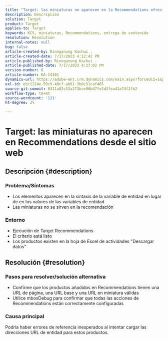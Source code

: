 ```yaml
---
title: "Target: las miniaturas no aparecen en la Recommendations ofrecida en el sitio web"
description: Descripción
solution: Target
product: Target
applies-to: Target
keywords: KCS, miniaturas, Recommendations, entrega de contenido
resolution: Resolution
internal-notes: null
bug: false
article-created-by: Rinnganung Kachui .
article-created-date: 7/17/2023 4:12:42 PM
article-published-by: Rinnganung Kachui .
article-published-date: 7/17/2023 4:27:02 PM
version-number: 6
article-number: KA-14101
dynamics-url: https://adobe-ent.crm.dynamics.com/main.aspx?forceUCI=1&pagetype=entityrecord&etn=knowledgearticle&id=80efc5c0-bc24-ee11-9cbe-6045bd006268
exl-id: ebc1224e-59c9-40cf-ab61-3b8c31caf465
source-git-commit: 0311a02c52a273bce96b47fe2d3fea41a74f2fb2
workflow-type: tm+mt
source-wordcount: '121'
ht-degree: 3%

---
```


# Target: las miniaturas no aparecen en Recommendations desde el sitio web

## Descripción {#description}




### Problema/Síntomas



- Los elementos aparecen en la sintaxis de la variable de entidad en lugar de en los valores de las variables de entidad
- Las miniaturas no se sirven en la recomendación




### Entorno



- Ejecución de Target Recommendations
- El criterio está listo
- Los productos existen en la hoja de Excel de actividades &quot;Descargar datos&quot;



## Resolución {#resolution}




### Pasos para resolver/solución alternativa



- Confirme que los productos añadidos en Recommendations tienen una URL de página, una URL base y una URL en miniatura válidas
- Utilice mboxDebug para confirmar que todas las acciones de Recommendations están correctamente configuradas




### Causa principal



Podría haber errores de referencia inesperados al intentar cargar las direcciones URL de entidad para estos productos.
